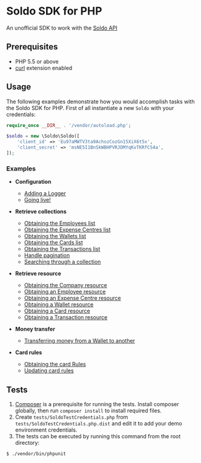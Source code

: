 # Soldo SDK for PHP

An unofficial SDK to work with the [Soldo API](https://api-demo.soldocloud.net/documentation)

## Prerequisites
- PHP 5.5 or above
- [curl](https://secure.php.net/manual/en/book.curl.php) extension enabled

## Usage

The following examples demonstrate how you would accomplish tasks with the Soldo SDK for PHP.
First of all instantiate a new `Soldo` with your credentials:


```php
require_once __DIR__ . '/vendor/autoload.php';

$soldo = new \Soldo\Soldo([
    'client_id' => 'Eu97aMWTV3ta9AchozCozGn15XiX6t5x',
    'client_secret' => 'msNE5I1BnSkWBHPVRJDMYqKvTKRfCS4a',
]);
```

### Examples
- **Configuration**
    - [Adding a Logger](#)
    - [Going live!](#)

- **Retrieve collections**
    - [Obtaining the Employees list](#)
    - [Obtaining the Expense Centres list](#)
    - [Obtaining the Wallets list](#)
    - [Obtaining the Cards list](#)
    - [Obtaining the Transactions list](#)
    - [Handle pagination](#)
    - [Searching through a collection](#)
    
- **Retrieve resource**
    - [Obtaining the Company resource](#)
    - [Obtaining an Employee resource](#)
    - [Obtaining an Expense Centre resource](#)
    - [Obtaining a Wallet resource](#)
    - [Obtaining a Card resource](#)
    - [Obtaining a Transaction resource](#)
    
- **Money transfer**
    - [Transferring money from a Wallet to another](#)
   
- **Card rules**
    - [Obtaining the card Rules](#)
    - [Updating card rules](#)
      
    
## Tests

1. [Composer](https://getcomposer.org/) is a prerequisite for running the tests. Install composer globally, then run `composer install` to install required files.
2. Create `tests/SoldoTestCredentials.php` from `tests/SoldoTestCredentials.php.dist` and edit it to add your demo environment credentials.
3. The tests can be executed by running this command from the root directory:

```bash
$ ./vendor/bin/phpunit
```


